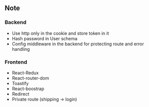 ## Note

### Backend

-   Use http only in the cookie and store token in it
-   Hash password in User schema
-   Config middleware in the backend for protecting route and error handling

### Frontend

-   React-Redux
-   React-router-dom
-   Toastify
-   React-boostrap
-   Redirect
-   Private route (shipping -> login)
